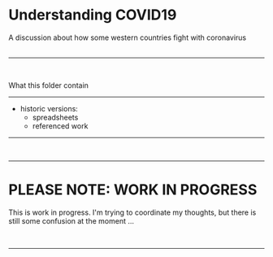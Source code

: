 # Understanding COVID19

A discussion about how some western countries fight with coronavirus  
<br />  

----

<br />

What this folder contain

----  

* historic versions:
    * spreadsheets
    * referenced work

----

<br />


  
----

PLEASE NOTE: WORK IN PROGRESS
===

This is work in progress. I'm trying to coordinate my thoughts, but there is still some confusion at the moment ...

<br />

----
